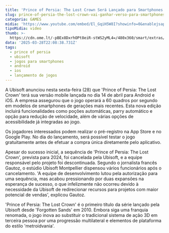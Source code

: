 ```yaml
---
title: 'Prince of Persia: The Lost Crown Será Lançado para Smartphones'
slug: prince-of-persia-the-lost-crown-vai-ganhar-verso-para-smartphones
categoria: GAMES
midia: 'https://www.youtube.com/embed/El_GqiH5W8I?showinfo=0&enablejsapi=1'
tipoMidia: video
thumb: >-
  https://cdn.ome.lt/-pBEx8DxrhOPt8eiR-stWS2yML4=/480x360/smart/extras/conteudos/Design_sem_nome_-_2025-03-28T184338.594.png
data: '2025-03-28T22:08:38.731Z'
tags:
  - prince of persia
  - ubisoft
  - jogos para smartphones
  - android
  - ios
  - lançamento de jogos
---
```


A Ubisoft anunciou nesta sexta-feira (28) que 'Prince of Persia: The Lost Crown' terá sua versão mobile lançada no dia 14 de abril para Android e iOS. A empresa assegurou que o jogo operará a 60 quadros por segundo em modelos de smartphones de gerações mais recentes. Esta nova edição incluirá funcionalidades como poções automáticas, parry automático e opção para redução de velocidade, além de várias opções de acessibilidade já integradas ao jogo.

Os jogadores interessados podem realizar o pré-registro na App Store e no Google Play. No dia do lançamento, será possível testar o jogo gratuitamente antes de efetuar a compra única diretamente pelo aplicativo.

Apesar do sucesso inicial, a sequência de 'Prince of Persia: The Lost Crown', prevista para 2024, foi cancelada pela Ubisoft, e a equipe responsável pelo projeto foi descontinuada. Segundo o jornalista francês Gautoz, o estúdio Ubisoft Montpellier dispensou vários funcionários após o cancelamento. 'A equipe de desenvolvimento lutou pela autorização para uma sequência, mas acabou pressionando por duas expansões na esperança de sucesso, o que infelizmente não ocorreu devido à necessidade da Ubisoft de redirecionar recursos para projetos com maior potencial de vendas', explicou Gautoz.

'Prince of Persia: The Lost Crown' é o primeiro título da série lançado pela Ubisoft desde 'Forgotten Sands' em 2010. Embora siga uma franquia renomada, o jogo inova ao substituir o tradicional sistema de ação 3D em terceira pessoa por uma progressão multilateral e elementos de plataforma do estilo 'metroidvania'.
